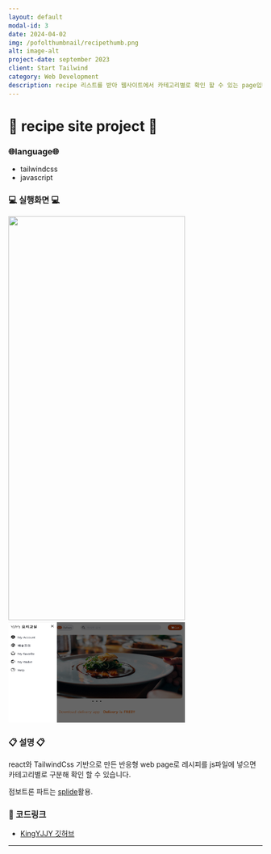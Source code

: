 ```yaml
---
layout: default
modal-id: 3
date: 2024-04-02
img: /pofolthumbnail/recipethumb.png
alt: image-alt
project-date: september 2023
client: Start Tailwind
category: Web Development
description: recipe 리스트를 받아 웹사이트에서 카테고리별로 확인 할 수 있는 page입니다.
---
```



# :curry: recipe site project :ramen:
### :globe_with_meridians:language:globe_with_meridians:
- tailwindcss
- javascript



### :computer: 실행화면 :computer:
<img src="../img/project/recipe/전체화면.png" width="350" height="800">  
<img src="../img/project/recipe/sidenav.png" width="350" height="200">

### :clipboard: 설명 :clipboard:

react와 TailwindCss 기반으로 만든 반응형 web page로 레시피를 js파일에 넣으면 
카테고리별로 구분해 확인 할 수 있습니다.

점보트론 파트는 <u>splide</u>활용.

### :pushpin: 코드링크 
- [KingYJJY 깃허브](https://github.com/kingyjjy/recipe_project/tree/main/client "https://github.com/kingyjjy/recipe_project/tree/main/client")


---